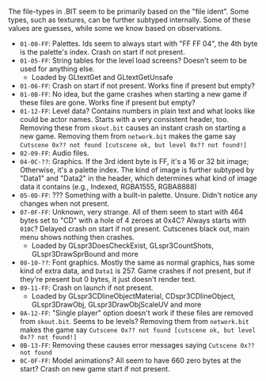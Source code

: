 The file-types in .BIT seem to be primarily based on the "file ident". Some types, such as textures, can be further subtyped internally.
Some of these values are guesses, while some we know based on observations.

* `01-00-FF`: Palettes. Ids seem to always start with "FF FF 04", the 4th byte is the palette's index. Crash on start if not present.
* `01-05-FF`: String tables for the level load screens? Doesn't seem to be used for anything else.
    * Loaded by GLtextGet and GLtextGetUnsafe
* `01-06-FF`: Crash on start if not present. Works fine if present but empty?
* `01-0B-FF`: No idea, but the game crashes when starting a new game if these files are gone. Works fine if present but empty?
* `01-12-FF`: Level data? Contains numbers in plain text and what looks like could be actor names. Starts with a very consistent header, too. Removing these from `skout.bit` causes an instant crash on starting a new game. Removing them from `network.bit` makes the game say `Cutscene 0x?? not found [cutscene ok, but level 0x?? not found!]`
* `02-09-FF`: Audio files.
* `04-0C-??`: Graphics. If the 3rd ident byte is FF, it's a 16 or 32 bit image; Otherwise, it's a palette index. The kind of image is further subtyped by "Data1" and "Data2" in the header, which determines what kind of image data it contains (e.g., Indexed, RGBA1555, RGBA8888)
* `05-0D-FF`: ??? Something with a built-in palette. Unsure. Didn't notice any changes when not present.
* `07-0F-FF`: Unknown, very strange. All of them seem to start with 464 bytes set to "CD" with a hole of 4 zeroes at 0x4C? Always starts with `010C`? Delayed crash on start if not present. Cutscenes black out, main menu shows nothing then crashes.
    * Loaded by GLspr3DoesCheckExist, GLspr3CountShots, GLspr3DrawSprBound and more
* `08-10-??`: Font graphics. Mostly the same as normal graphics, has some kind of extra data, and `Data1` is 257. Game crashes if not present, but if they're present but 0 bytes, it just doesn't render text.
* `09-11-FF`: Crash on launch if not present.
    * Loaded by GLspr3CDlineObjectMaterial, CDspr3CDlineObject, GLspr3DrawObj, GLspr3DrawObjScaleUV and more
* `0A-12-FF`: "Single player" option doesn't work if these files are removed from `skout.bit`. Seems to be levels? Removing them from `network.bit` makes the game say `Cutscene 0x?? not found [cutscene ok, but level 0x?? not found!]`
* `0B-13-FF`: Removing these causes error messages saying `Cutscene 0x?? not found`
* `0C-0F-FF`: Model animations? All seem to have 660 zero bytes at the start? Crash on new game start if not present.